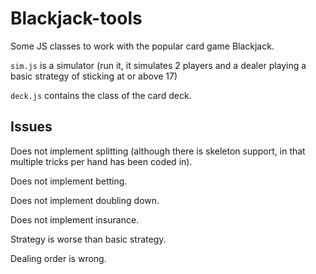 # Blackjack-tools

Some JS classes to work with the popular card game Blackjack.

`sim.js` is a simulator (run it, it simulates 2 players and a dealer playing a basic strategy of sticking at or above 17)

`deck.js` contains the class of the card deck.


## Issues

Does not implement splitting (although there is skeleton support, in that multiple tricks per hand has been coded in).

Does not implement betting.

Does not implement doubling down.

Does not implement insurance.

Strategy is worse than basic strategy.

Dealing order is wrong.
